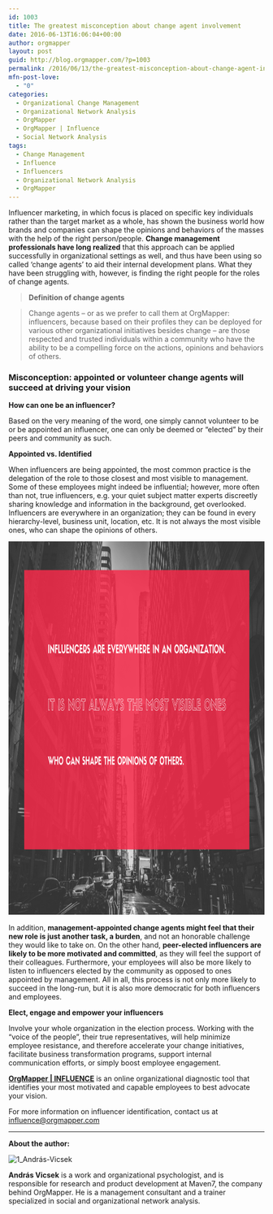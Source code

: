 ```yaml
---
id: 1003
title: The greatest misconception about change agent involvement
date: 2016-06-13T16:06:04+00:00
author: orgmapper
layout: post
guid: http://blog.orgmapper.com/?p=1003
permalink: /2016/06/13/the-greatest-misconception-about-change-agent-involvement/
mfn-post-love:
  - "0"
categories:
  - Organizational Change Management
  - Organizational Network Analysis
  - OrgMapper
  - OrgMapper | Influence
  - Social Network Analysis
tags:
  - Change Management
  - Influence
  - Influencers
  - Organizational Network Analysis
  - OrgMapper
---
```

Influencer marketing, in which focus is placed on specific key individuals rather than the target market as a whole, has shown the business world how brands and companies can shape the opinions and behaviors of the masses with the help of the right person/people. **Change management professionals have long realized** that this approach can be applied successfully in organizational settings as well, and thus have been using so called &#8216;change agents&#8217; to aid their internal development plans. What they have been struggling with, however, is finding the right people for the roles of change agents.

> **Definition of change agents**
  
> Change agents &#8211; or as we prefer to call them at OrgMapper: influencers, because based on their profiles they can be deployed for various other organizational initiatives besides change &#8211; are those respected and trusted individuals within a community who have the ability to be a compelling force on the actions, opinions and behaviors of others.

### Misconception: appointed or volunteer change agents will succeed at driving your vision

**How can one be an influencer?**
  
Based on the very meaning of the word, one simply cannot volunteer to be or be appointed an influencer, one can only be deemed or &#8220;elected&#8221; by their peers and community as such.

**Appointed vs. Identified**
  
When influencers are being appointed, the most common practice is the delegation of the role to those closest and most visible to management. Some of these employees might indeed be influential; however, more often than not, true influencers, e.g. your quiet subject matter experts discreetly sharing knowledge and information in the background, get overlooked. Influencers are everywhere in an organization; they can be found in every hierarchy-level, business unit, location, etc. It is not always the most visible ones, who can shape the opinions of others.

<img class="alignnone size-large wp-image-1025" src="/images/2016/06/Not-always-the-most-visible-ones-1024x768.png" alt="Not always the most visible ones" width="980" height="735" />

In addition, **management-appointed change agents might feel that their new role is just another task, a burden**, and not an honorable challenge they would like to take on. On the other hand, **peer-elected influencers are likely to be more motivated and committed**, as they will feel the support of their colleagues. Furthermore, your employees will also be more likely to listen to influencers elected by the community as opposed to ones appointed by management. All in all, this process is not only more likely to succeed in the long-run, but it is also more democratic for both influencers and employees.

**Elect, engage and empower your influencers**
  
Involve your whole organization in the election process. Working with the &#8220;voice of the people&#8221;, their true representatives, will help minimize employee resistance, and therefore accelerate your change initiatives, facilitate business transformation programs, support internal communication efforts, or simply boost employee engagement.

**<a href="http://orgmapper.com/influence/" target="_blank" rel="noopener noreferrer">OrgMapper | INFLUENCE</a>** is an online organizational diagnostic tool that identifies your most motivated and capable employees to best advocate your vision.

For more information on influencer identification, contact us at <a href="mailto:influence@orgmapper.com" target="_blank" rel="noopener noreferrer">influence@orgmapper.com</a>

* * *

**About the author:**

<img class="wp-image-1029 alignleft" src="/images/2016/06/1_András-Vicsek.png" alt="1_András-Vicsek" width="129" height="92" />

**András Vicsek** is a work and organizational psychologist, and is responsible for research and product development at Maven7, the company behind OrgMapper. He is a management consultant and a trainer specialized in social and organizational network analysis.